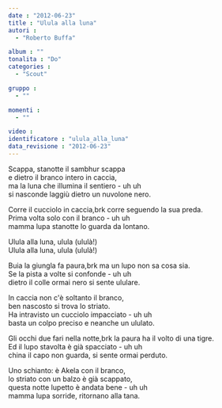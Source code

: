 ```yaml
---
date : "2012-06-23"
title : "Ulula alla luna"
autori : 
  - "Roberto Buffa"

album : ""
tonalita : "Do"
categories : 
  - "Scout"

gruppo : 
  - ""

momenti : 
  - ""

video : 
identificatore : "ulula_alla_luna"
data_revisione : "2012-06-23"
---
```

  
  
Scappa, stanotte il sambhur scappa  
e dietro il branco intero in caccia,  
ma la luna che illumina il sentiero - uh uh  
si nasconde laggiù dietro un nuvolone nero.  
  
Corre il cucciolo in caccia,brk corre seguendo la sua preda.  
Prima volta solo con il branco - uh uh  
mamma lupa stanotte lo guarda da lontano.  
  
  
Ulula alla luna, ulula (ululà!)  
Ulula alla luna, ulula (ululà!)  
  
  
  
Buia la giungla fa paura,brk ma un lupo non sa cosa sia.  
Se la pista a volte si confonde - uh uh  
dietro il colle ormai nero si sente ululare.  
  
In caccia non c'è soltanto il branco,  
ben nascosto si trova lo striato.  
Ha intravisto un cucciolo impacciato - uh uh  
basta un colpo preciso e neanche un ululato.  
  
  
  
Gli occhi due fari nella notte,brk la paura ha il volto di una tigre.  
Ed il lupo stavolta è già spacciato - uh uh  
china il capo non guarda, si sente ormai perduto.  
  
Uno schianto: è Akela con il branco,  
lo striato con un balzo è già scappato,  
questa notte lupetto è andata bene - uh uh  
mamma lupa sorride, ritornano alla tana.  
  
  
  
